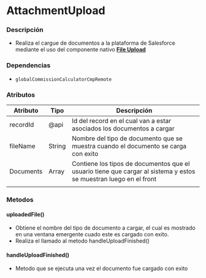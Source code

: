 # AttachmentUpload

### Descripción
- Realiza el cargue de documentos a la plataforma de Salesforce mediante el uso del componente nativo [**File Upload** ](https://developer.salesforce.com/docs/component-library/bundle/lightning-file-upload/documentation)
### Dependencias
- `globalCommissionCalculatorCmpRemote`

### Atributos

| Atributo                | Tipo     | Descripción                                                                                                       |
|-------------------------|----------|-------------------------------------------------------------------------------------------------------------------|
| recordId                | @api     | Id del record en el cual van a estar asociados los documentos a cargar                                            |
| fileName                | String   | Nombre del tipo de documento que se muestra cuando el documento se carga con exito                                |
| Documents               | Array    | Contiene los tipos de documentos que el usuario tiene que cargar al sistema y estos se muestran luego en el front |
                                                              |

### Metodos

#### uploadedFile()
- Obtiene el nombre del tipo de documento a cargar, el cual es mostrado en una ventana emergente cuado este es cargado con exito.
- Realiza el llamado al metodo handleUploadFinished()

#### handleUploadFinished()
- Metodo que se ejecuta una vez el documento fue cargado con exito